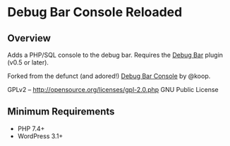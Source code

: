# Debug Bar Console Reloaded

## Overview

Adds a PHP/SQL console to the debug bar. Requires the [Debug Bar](https://wordpress.org/plugins/debug-bar/) plugin (v0.5 or later).

Forked from the defunct (and adored!) [Debug Bar Console](https://wordpress.org/plugins/debug-bar-console/) by @koop.

GPLv2 – http://opensource.org/licenses/gpl-2.0.php GNU Public License

## Minimum Requirements
- PHP 7.4+
- WordPress 3.1+
